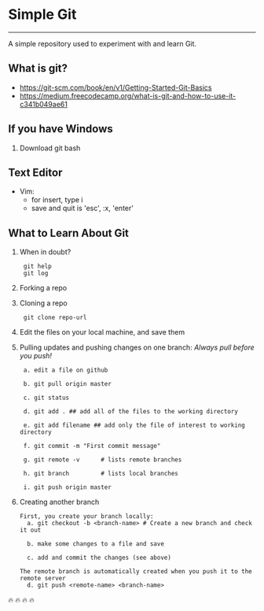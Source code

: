 # Simple Git
<hr/>
A simple repository used to experiment with and learn Git.

## What is git?
- https://git-scm.com/book/en/v1/Getting-Started-Git-Basics
- https://medium.freecodecamp.org/what-is-git-and-how-to-use-it-c341b049ae61

## If you have Windows
1. Download git bash

## Text Editor
- Vim: 
    - for insert, type i
    - save and quit is 'esc', :x, 'enter'
## What to Learn About Git
1. When in doubt?
        
        git help
        git log
2. Forking a repo
3. Cloning a repo

        git clone repo-url
4. Edit the files on your local machine, and save them
5. Pulling updates and pushing changes on one branch:
        *Always pull before you push!*

        a. edit a file on github
        
        b. git pull origin master
        
        c. git status
        
        d. git add . ## add all of the files to the working directory
        
        e. git add filename ## add only the file of interest to working directory
        
        f. git commit -m "First commit message"
        
        g. git remote -v      # lists remote branches 
        
        h. git branch         # lists local branches
        
        i. git push origin master 
        
 5. Creating another branch
 
        First, you create your branch locally:
          a. git checkout -b <branch-name> # Create a new branch and check it out
          
          b. make some changes to a file and save
          
          c. add and commit the changes (see above)
        
        The remote branch is automatically created when you push it to the remote server
          d. git push <remote-name> <branch-name> 
          
          
:fire: :fire: :fire: :fire:
